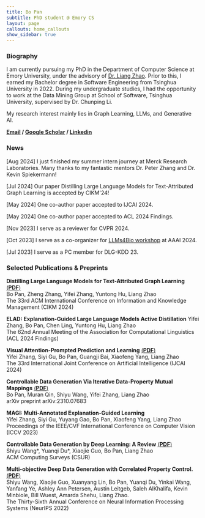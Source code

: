 ```yaml
---
title: Bo Pan
subtitle: PhD student @ Emory CS
layout: page
callouts: home_callouts
show_sidebar: true
---
```


### Biography
I am currently pursuing my PhD in the Department of Computer Science at Emory University, under the advisory of [Dr. Liang Zhao](https://cs.emory.edu/~lzhao41/index.htm). Prior to this, I earned my Bachelor degree in Software Engineering from Tsinghua University in 2022. During my undergraduate studies, I had the opportunity to work at the Data Mining Group at School of Software, Tsinghua University, supervised by Dr. Chunping Li. 

My research interest mainly lies in Graph Learning, LLMs, and Generative AI.

**[Email](mailto:bo.pan@emory.edu)   /   [Google Scholar](https://scholar.google.com/citations?user=UacLGeoAAAAJ)   /   [Linkedin](https://www.linkedin.com/in/bo-pan/)**  

### News

[Aug 2024] I just finished my summer intern journey at Merck Research Laboratories. Many thanks to my fantastic mentors Dr. Peter Zhang and Dr. Kevin Spiekermann! <br>

[Jul 2024] Our paper Distilling Large Language Models for Text-Attributed Graph Learning is accepted by CIKM'24!<br>

[May 2024] One co-author paper accepted to IJCAI 2024.

[May 2024] One co-author paper accepted to ACL 2024 Findings.

[Nov 2023] I serve as a reviewer for CVPR 2024.<br>

[Oct 2023] I serve as a co-organizer for [LLMs4Bio workshop](https://llms4science-community.github.io/aaai2024.html) at AAAI 2024.<br>

[Jul 2023] I serve as a PC member for DLG-KDD 23.

### Selected Publications & Preprints

**Distilling Large Language Models for Text-Attributed Graph Learning** [(**PDF**)](https://arxiv.org/pdf/2402.12022.pdf)   
Bo Pan, Zheng Zhang, Yifei Zhang, Yuntong Hu, Liang Zhao  
The 33rd ACM International Conference on Information and Knowledge Management (CIKM 2024)  



**ELAD: Explanation-Guided Large Language Models Active Distillation** 
Yifei Zhang, Bo Pan, Chen Ling, Yuntong Hu, Liang Zhao  
The 62nd Annual Meeting of the Association for Computational Linguistics (ACL 2024 Findings)  





**Visual Attention-Prompted Prediction and Learning** [(**PDF**)](https://arxiv.org/pdf/2310.08420.pdf)   
Yifei Zhang, Siyi Gu, Bo Pan, Guangji Bai, Xiaofeng Yang, Liang Zhao  
The 33rd International Joint Conference on Artificial Intelligence (IJCAI 2024)  





**Controllable Data Generation Via Iterative Data-Property Mutual Mappings** [(**PDF**)](https://arxiv.org/pdf/2310.07683.pdf)  
Bo Pan, Muran Qin, Shiyu Wang, Yifei Zhang, Liang Zhao  
arXiv preprint arXiv:2310.07683  



**MAGI: Multi-Annotated Explanation-Guided Learning**  
Yifei Zhang, Siyi Gu, Yuyang Gao, Bo Pan, Xiaofeng Yang, Liang Zhao  
Proceedings of the IEEE/CVF International Conference on Computer Vision (ICCV 2023)  



**Controllable Data Generation by Deep Learning: A Review** [(**PDF**)](https://arxiv.org/pdf/2207.09542.pdf)  
Shiyu Wang\*, Yuanqi Du\*, Xiaojie Guo, Bo Pan, Liang Zhao   
ACM Computing Surveys (CSUR)   



**Multi-objective Deep Data Generation with Correlated Property Control.** [(**PDF**)](https://arxiv.org/pdf/2210.01796.pdf)   
Shiyu Wang, Xiaojie Guo, Xuanyang Lin, Bo Pan, Yuanqi Du, Yinkai Wang, Yanfang Ye, Ashley Ann Petersen, Austin Leitgeb, Saleh AlKhalifa, Kevin Minbiole, Bill Wuest, Amarda Shehu, Liang Zhao.  
The Thirty-Sixth Annual Conference on Neural Information Processing Systems (NeurIPS 2022)   